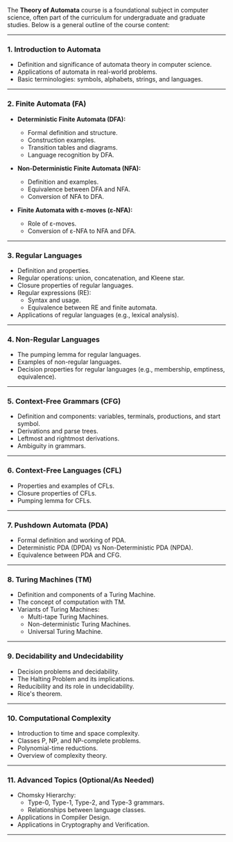 The **Theory of Automata** course is a foundational subject in computer science, often part of the curriculum for undergraduate and graduate studies. Below is a general outline of the course content:

---

### **1. Introduction to Automata**
- Definition and significance of automata theory in computer science.
- Applications of automata in real-world problems.
- Basic terminologies: symbols, alphabets, strings, and languages.

---

### **2. Finite Automata (FA)**
- **Deterministic Finite Automata (DFA):**
  - Formal definition and structure.
  - Construction examples.
  - Transition tables and diagrams.
  - Language recognition by DFA.

- **Non-Deterministic Finite Automata (NFA):**
  - Definition and examples.
  - Equivalence between DFA and NFA.
  - Conversion of NFA to DFA.

- **Finite Automata with ε-moves (ε-NFA):**
  - Role of ε-moves.
  - Conversion of ε-NFA to NFA and DFA.

---

### **3. Regular Languages**
- Definition and properties.
- Regular operations: union, concatenation, and Kleene star.
- Closure properties of regular languages.
- Regular expressions (RE):
  - Syntax and usage.
  - Equivalence between RE and finite automata.
- Applications of regular languages (e.g., lexical analysis).

---

### **4. Non-Regular Languages**
- The pumping lemma for regular languages.
- Examples of non-regular languages.
- Decision properties for regular languages (e.g., membership, emptiness, equivalence).

---

### **5. Context-Free Grammars (CFG)**
- Definition and components: variables, terminals, productions, and start symbol.
- Derivations and parse trees.
- Leftmost and rightmost derivations.
- Ambiguity in grammars.

---

### **6. Context-Free Languages (CFL)**
- Properties and examples of CFLs.
- Closure properties of CFLs.
- Pumping lemma for CFLs.

---

### **7. Pushdown Automata (PDA)**
- Formal definition and working of PDA.
- Deterministic PDA (DPDA) vs Non-Deterministic PDA (NPDA).
- Equivalence between PDA and CFG.

---

### **8. Turing Machines (TM)**
- Definition and components of a Turing Machine.
- The concept of computation with TM.
- Variants of Turing Machines:
  - Multi-tape Turing Machines.
  - Non-deterministic Turing Machines.
  - Universal Turing Machine.

---

### **9. Decidability and Undecidability**
- Decision problems and decidability.
- The Halting Problem and its implications.
- Reducibility and its role in undecidability.
- Rice's theorem.

---

### **10. Computational Complexity**
- Introduction to time and space complexity.
- Classes P, NP, and NP-complete problems.
- Polynomial-time reductions.
- Overview of complexity theory.

---

### **11. Advanced Topics (Optional/As Needed)**
- Chomsky Hierarchy:
  - Type-0, Type-1, Type-2, and Type-3 grammars.
  - Relationships between language classes.
- Applications in Compiler Design.
- Applications in Cryptography and Verification.

---
